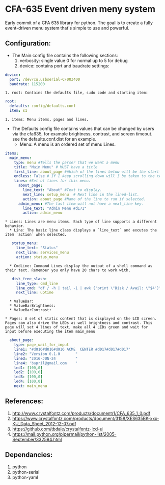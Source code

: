 # CFA-635 Event driven meny system

Early commit of a CFA 635 library for python. The goal is to create a fully event-driven menu system that's simple to use and powerful.

## Configuration:

  * The Main config file contains the following sections:
    1. verbosity: single value 0 for normal up to 5 for debug
    1. device: contains port and baudrate settings:
```yaml
device:
  port: /dev/cu.usbserial-CF003400
  baudrate: 115200
```

    1. root: Contains the defaults file, sudo code and starting item:
```yaml
root:
  defaults: config/defaults.conf
  item: s1
```

    1. items: Menu items, pages and lines.
  * The Defaults config file contains values that can be changed by users via the cfa635, for example brightness, contrast, and screen timeout.  see the defaults.conf.dist for an example.
    * Menu: A menu is an ordered set of menu Lines. 
```yaml
items:
  main_menu:
    type: menu #Tells the parser that we want a menu
    title: "Main Menu" # MUST have a title
    first_line: about_page #Which of the lines below will be the start-point.
    endless: False # If I keep scrolling down will I be taken to the top
    lines: #Set of lines for this menu.
      about_page:
        line_text: "About" #Text to display.
        next_line: setup_menu  # Next line in the lined-list.
        action: about_page #Name of the line to run if selected.
      admin_menu: #The last item will not have a next_line key.
        line_text: "Admin Menu #d171"
        action: admin_menu
```
    * Lines: Lines are menu items. Each type of line supports a different behavior.
      * Line: The basic line class displays a `line_text` and excutes the item `action` when selected. 
```yaml
   status_menu:
     line_text: "Status"
     next_line: services_menu
     action: status_menu
```
      * CmdLine: Command Lines display the output of a shell command as their text. Remember you only have 20 chars to work with. 
```yaml
   disk_free_slash:
     line_type: cmd_line
     line_cmd: "df / -h | tail -1 | awk {'print \"Disk / Avail: \"$4'}"
     next_line: uptime
```
      * ValueBar:
      * ValueBarBrightness:
      * ValueBarContrast:

    * Pages: A set of static content that is displayed on the LCD screen. Pages can also drive the LEDs as well brightness and contrast. This page will set 4 lines of text, make all 4 LEDs green and wait for input before executing the item main_menu
```yaml
  about_page:
    type: page_wait_for_input
    line1: "#d016#d016#d016 ACME  CENTER #d017#d017#d017"
    line2: "Version 0.1.0       "
    line3: "2016-JUN-24         "
    line4: 'bapril@gmail.com    '
    led1: [100,0]
    led2: [100,0]
    led3: [100,0]
    led4: [100,0]
    next: main_menu
```


## References:
 1. http://www.crystalfontz.com/products/document/1/CFA_635_1_0.pdf
 1. https://www.crystalfontz.com/products/document/3158/XES635BK-xxx-KU_Data_Sheet_2012-12-07.pdf
 1. https://github.com/tbdale/crystalfontz-lcd-ui
 1. https://mail.python.org/pipermail/python-list/2005-September/332594.html

## Dependancies:
 1. python
 1. python-serial
 1. python-yaml
